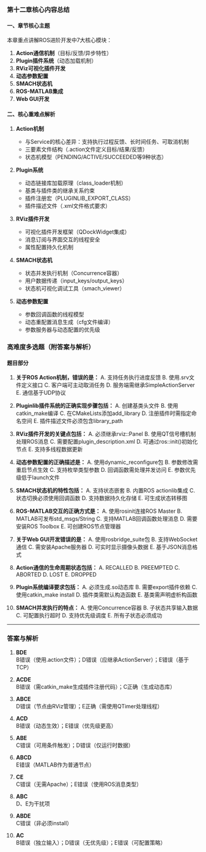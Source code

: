 ### 第十二章核心内容总结

#### 一、章节核心主题
本章重点讲解ROS进阶开发中7大核心模块：
1. **Action通信机制**（目标/反馈/异步特性）
2. **Plugin插件系统**（动态加载机制）
3. **RViz可视化插件开发**
4. **动态参数配置**
5. **SMACH状态机**
6. **ROS-MATLAB集成**
7. **Web GUI开发**

#### 二、核心重难点解析
1. **Action机制**
   - 与Service的核心差异：支持执行过程反馈、长时间任务、可取消机制
   - 三要素文件结构（.action文件定义目标/结果/反馈）
   - 状态机模型（PENDING/ACTIVE/SUCCEEDED等9种状态）

2. **Plugin系统**
   - 动态链接库加载原理（class_loader机制）
   - 基类与插件类的继承关系约束
   - 插件注册宏（PLUGINLIB_EXPORT_CLASS）
   - 插件描述文件（.xml文件格式要求）

3. **RViz插件开发**
   - 可视化插件开发框架（QDockWidget集成）
   - 消息订阅与界面交互的线程安全
   - 属性配置持久化机制

4. **SMACH状态机**
   - 状态并发执行机制（Concurrence容器）
   - 用户数据传递（input_keys/output_keys）
   - 状态机可视化调试工具（smach_viewer）

5. **动态参数配置**
   - 参数回调函数的线程模型
   - 动态重配置消息生成（cfg文件编译）
   - 参数服务器与动态配置的优先级

### 高难度多选题（附答案与解析）

#### 题目部分
1. **关于ROS Action机制，错误的是：**
   A. 支持任务执行进度反馈
   B. 使用.srv文件定义接口
   C. 客户端可主动取消任务
   D. 服务端需继承SimpleActionServer
   E. 通信基于UDP协议

2. **Pluginlib插件系统的正确实现步骤包括：**
   A. 创建基类头文件
   B. 使用catkin_make编译
   C. 在CMakeLists添加add_library
   D. 注册插件时需指定命名空间
   E. 插件描述文件必须包含library_path

3. **RViz插件开发的关键点包括：**
   A. 必须继承rviz::Panel
   B. 使用QT信号槽机制处理ROS消息
   C. 需要配置plugin_description.xml
   D. 可通过ros::init()初始化节点
   E. 支持多线程数据更新

4. **动态参数配置的正确描述是：**
   A. 使用dynamic_reconfigure包
   B. 参数修改需重启节点生效
   C. 支持枚举类型参数
   D. 回调函数需处理并发访问
   E. 参数优先级低于launch文件

5. **SMACH状态机的特性包括：**
   A. 支持状态嵌套
   B. 内置ROS actionlib集成
   C. 状态切换必须使用回调函数
   D. 支持数据持久化存储
   E. 可生成状态转移图

6. **ROS-MATLAB交互的正确方式是：**
   A. 使用rosinit连接ROS Master
   B. MATLAB可发布std_msgs/String
   C. 支持MATLAB回调函数处理消息
   D. 需要安装ROS Toolbox
   E. 可创建ROS节点管理器

7. **关于Web GUI开发错误的是：**
   A. 使用rosbridge_suite包
   B. 支持WebSocket通信
   C. 需安装Apache服务器
   D. 可实时显示摄像头数据
   E. 基于JSON消息格式

8. **Action通信的生命周期状态包括：**
   A. RECALLED
   B. PREEMPTED
   C. ABORTED
   D. LOST
   E. DROPPED

9. **Plugin系统编译要求包括：**
   A. 必须生成.so动态库
   B. 需要export插件依赖
   C. 使用catkin_make install
   D. 插件类需默认构造函数
   E. 基类需声明虚析构函数

10. **SMACH并发执行的特点：**
    A. 使用Concurrence容器
    B. 子状态共享输入数据
    C. 可配置执行超时
    D. 支持优先级调度
    E. 所有子状态必须成功

---

### 答案与解析

1. **BDE**  
   B错误（使用.action文件）；D错误（应继承ActionServer）；E错误（基于TCP）

2. **ACDE**  
   B错误（需catkin_make生成插件注册代码）；C正确（生成动态库）

3. **ABCE**  
   D错误（节点由RViz管理）；E正确（需使用QTimer处理线程）

4. **ACD**  
   B错误（动态生效）；E错误（优先级更高）

5. **ABE**  
   C错误（可用条件触发）；D错误（仅运行时数据）

6. **ABCD**  
   E错误（MATLAB作为普通节点）

7. **CE**  
   C错误（无需Apache）；E错误（使用ROS消息类型）

8. **ABC**  
   D、E为干扰项

9. **ABDE**  
   C错误（非必须install）

10. **AC**  
   B错误（独立输入）；D错误（无优先级）；E错误（可配置策略）